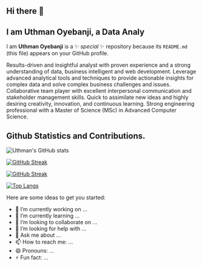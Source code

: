 ## Hi there 👋
## I am Uthman Oyebanji, a Data Analy

I am **Uthman Oyebanji** is a ✨ _special_ ✨ repository because its `README.md` (this file) appears on your GitHub profile.

Results-driven and insightful analyst with proven experience and a strong understanding of data, business intelligent and web development. Leverage advanced analytical tools and techniques to provide actionable insights for complex data and solve complex business challenges and issues. Collaborative team player with excellent interpersonal communication and stakeholder management skills. Quick to assimilate new ideas and highly desiring creativity, innovation, and continuous learning. Strong engineering professional with a Master of Science (MSc) in Advanced Computer Science.

## Github Statistics and Contributions.
![Uthman's GitHub stats](https://github-readme-stats.vercel.app/api?username=gutmann-oye&show_icons=true&theme=radical)


[![GitHub Streak](https://github-readme-streak-stats.herokuapp.com/?user=gutmann-oye&theme=dark)](https://git.io/streak-stats)

<!-- [![GitHub Streak](https://github-readme-streak-stats.herokuapp.com/?user=AdePhil&theme=dark)](https://git.io/streak-stats) -->


[![GitHub Streak](https://github-readme-streak-stats.herokuapp.com/?user=gutmann-oye&theme=dark)](https://git.io/streak-stats)

[![Top Langs](https://github-readme-stats.vercel.app/api/top-langs/?username=gutmann-oye&layout=compact)](https://github.com/gutmann-oye/github-readme-stats)

Here are some ideas to get you started:

- 🔭 I’m currently working on ...
- 🌱 I’m currently learning ...
- 👯 I’m looking to collaborate on ...
- 🤔 I’m looking for help with ...
- 💬 Ask me about ...
- 📫 How to reach me: ...
- 😄 Pronouns: ...
- ⚡ Fun fact: ...

